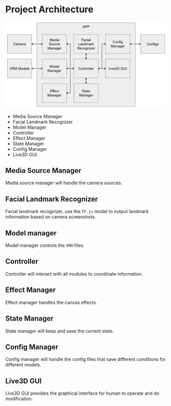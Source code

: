 # Project Architecture

![block-diagram](asset/design/block-diagram.png)

 - Media Source Manager
 - Facial Landmark Recognizer
 - Model Manager
 - Controller
 - Effect Manager
 - State Manager
 - Config Manager
 - Live3D GUI

## Media Source Manager

Media source manager will handle the camera sources.

## Facial Landmark Recognizer

Facial landmark recognizer, use the `TF.js` model to output landmark information based on camera screenshots.

## Model manager

Model manager controls the `VRM` files.

## Controller

Controller will interact with all modules to coordinate information.

## Effect Manager

Effect manager handles the canvas effects.

## State Manager

State manager will keep and save the current state.

## Config Manager

Config manager will handle the config files that save different conditions for different models.

## Live3D GUI

Live3D GUI provides the graphical interface for human to operate and do modification.
